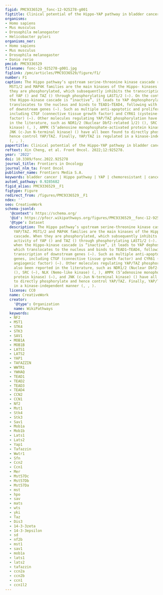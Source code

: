 ```yaml
---
figid: PMC9336529__fonc-12-925278-g001
figtitle: Clinical potential of the Hippo-YAP pathway in bladder cancer
organisms:
- Homo sapiens
- Mus musculus
- Drosophila melanogaster
- Helicobacter pylori
organisms_ner:
- Homo sapiens
- Mus musculus
- Drosophila melanogaster
- Danio rerio
pmcid: PMC9336529
filename: fonc-12-925278-g001.jpg
figlink: /pmc/articles/PMC9336529/figure/f1/
number: F1
caption: The Hippo pathway’s upstream serine-threonine kinase cascade regulates YAP/TAZ.
  MST1/2 and MAP4K families are the main kinases of the Hippo- kinases cascade. When
  they are phosphorylated, which subsequently inhibits the transcriptional activity
  of YAP () and TAZ () through phosphorylating LAST1/2 (–). On the contrary, when
  the Hippo-kinase cascade is “inactive”, it leads to YAP dephosphorylation, which
  translocates to the nucleus and binds to TEAD1–TEAD4, following with the transcription
  of downstream genes (–). Such as multiple anti-apoptotic and proliferative genes,
  including CTGF (connective tissue growth factor) and CYR61 (cysteine-rich angiogenic
  factor) (–). Other molecules regulating YAP/TAZ phosphorylation have also been reported
  in the literature, such as NDR1/2 (Nuclear Dbf2-related 1/2) (), SRC (–), NLK (Nemo-like
  kinase) (, ), AMPK (5’adenosine monophosphate-activated protein kinase) (–), and
  JNK (c-Jun N-terminal kinase) () have all been found to directly phosphorylate and
  hence control YAP/TAZ. Finally, YAP/TAZ is regulated in a kinase-independent manner
  (, , ).
papertitle: Clinical potential of the Hippo-YAP pathway in bladder cancer.
reftext: Xin Cheng, et al. Front Oncol. 2022;12:925278.
year: '2022'
doi: 10.3389/fonc.2022.925278
journal_title: Frontiers in Oncology
journal_nlm_ta: Front Oncol
publisher_name: Frontiers Media S.A.
keywords: bladder cancer | Hippo pathway | YAP | chemoresistant | cancer stem cell
automl_pathway: 0.9285682
figid_alias: PMC9336529__F1
figtype: Figure
redirect_from: /figures/PMC9336529__F1
ndex: ''
seo: CreativeWork
schema-jsonld:
  '@context': https://schema.org/
  '@id': https://pfocr.wikipathways.org/figures/PMC9336529__fonc-12-925278-g001.html
  '@type': Dataset
  description: The Hippo pathway’s upstream serine-threonine kinase cascade regulates
    YAP/TAZ. MST1/2 and MAP4K families are the main kinases of the Hippo- kinases
    cascade. When they are phosphorylated, which subsequently inhibits the transcriptional
    activity of YAP () and TAZ () through phosphorylating LAST1/2 (–). On the contrary,
    when the Hippo-kinase cascade is “inactive”, it leads to YAP dephosphorylation,
    which translocates to the nucleus and binds to TEAD1–TEAD4, following with the
    transcription of downstream genes (–). Such as multiple anti-apoptotic and proliferative
    genes, including CTGF (connective tissue growth factor) and CYR61 (cysteine-rich
    angiogenic factor) (–). Other molecules regulating YAP/TAZ phosphorylation have
    also been reported in the literature, such as NDR1/2 (Nuclear Dbf2-related 1/2)
    (), SRC (–), NLK (Nemo-like kinase) (, ), AMPK (5’adenosine monophosphate-activated
    protein kinase) (–), and JNK (c-Jun N-terminal kinase) () have all been found
    to directly phosphorylate and hence control YAP/TAZ. Finally, YAP/TAZ is regulated
    in a kinase-independent manner (, , ).
  license: CC0
  name: CreativeWork
  creator:
    '@type': Organization
    name: WikiPathways
  keywords:
  - NF2
  - MST1
  - STK4
  - STK3
  - SAV1
  - MOB1A
  - MOB1B
  - LATS1
  - LATS2
  - YAP1
  - TAFAZZIN
  - WWTR1
  - YWHAQ
  - TEAD1
  - TEAD2
  - TEAD3
  - TEAD4
  - CCN2
  - CCN1
  - Nf2
  - Mst1
  - Stk4
  - Stk3
  - Sav1
  - Mob1a
  - Mob1b
  - Lats1
  - Lats2
  - Yap1
  - Tafazzin
  - Wwtr1
  - Sfn
  - Ccn2
  - Ccn1
  - Mer
  - Mst57Dc
  - Mst57Db
  - Mst57Da
  - mst
  - hpo
  - sav
  - mats
  - wts
  - yki
  - Taz
  - Dis3
  - 14-3-3zeta
  - 14-3-3epsilon
  - sd
  - nf2b
  - mst1
  - sav1
  - mob1a
  - lats1
  - lats2
  - tafazzin
  - ccn2a
  - ccn2b
  - ccn1
  - ccn1l2
---
```


